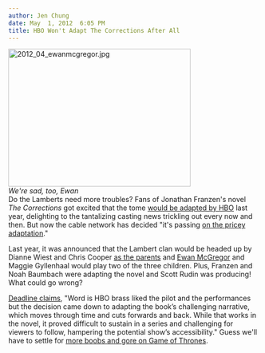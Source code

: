 ```yaml
---
author: Jen Chung
date: May  1, 2012  6:05 PM
title: HBO Won't Adapt The Corrections After All
---
```


<p><span class="mt-enclosure mt-enclosure-image" style="display: inline;"> </span></p><div class="image-left"> <img alt="2012_04_ewanmcgregor.jpg" src="https://web.archive.org/web/20120529103924im_/http://gothamist.com/attachments/jen/2012_04_ewanmcgregor.jpg" width="365" height="276"> <br> <i>We&apos;re sad, too, Ewan</i></div> Do the Lamberts need more troubles?  Fans of Jonathan Franzen&apos;s novel <em>The Corrections</em> got excited that the tome <a href="https://web.archive.org/web/20120529103924/http://gothamist.com/2011/10/02/jonathan_franzen_confirms_hes_adapt.php">would be adapted by HBO</a> last year, delighting to the tantalizing casting news trickling out every now and then. But now the cable network has decided &quot;it&apos;s passing <a href="https://web.archive.org/web/20120529103924/http://www.hollywoodreporter.com/live-feed/hbo-corrections-not-moving-forward-318684">on the pricey adaptation</a>.&quot; <p></p>

<p>Last year, it was announced that the Lambert clan would be headed up by Dianne Wiest and Chris Cooper <a href="https://web.archive.org/web/20120529103924/http://gothamist.com/2011/10/19/casting_begins_for_hbos_adaptation.php">as the parents</a> and <a href="https://web.archive.org/web/20120529103924/http://gothamist.com/2011/11/22/will_ewan_mcgregor_get_naked_in_hbo.php">Ewan McGregor</a> and Maggie Gyllenhaal would play two of the three children. Plus, Franzen and Noah Baumbach were adapting the novel and Scott Rudin was producing! What could go wrong?</p>

<p><a href="https://web.archive.org/web/20120529103924/http://www.deadline.com/2012/05/hbo-pilot-the-corrections-not-going-forward/">Deadline claims</a>, &quot;Word is HBO brass liked the pilot and the performances but the decision came down to adapting the book&#x2019;s challenging narrative, which moves through time and cuts forwards and back. While that works in the novel, it proved difficult to sustain in a series and challenging for viewers to follow, hampering the potential show&#x2019;s accessibility.&quot;  Guess we&apos;ll have to settle for <a href="https://web.archive.org/web/20120529103924/http://www.bestweekever.tv/2012-04-30/game-of-thrones-recap-the-kids-in-the-harrenhal/">more boobs and gore on Game of Thrones</a>. </p>